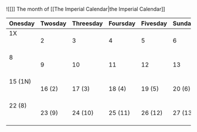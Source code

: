 ![[]]
The  month of [[The Imperial Calendar|the Imperial Calendar]]

| **Onesday**         | **Twosday** | **Threesday** | **Foursday** | **Fivesday** | **Sunday** | **Moonday** |
| ------------------- | ----------- | ------------- | ------------ | ------------ | ---------- | ----------- |
| 1X<br><br><br>      | 2           | 3             | 4            | 5            | 6          | 7 ◐         |
| 8<br><br><br>       | 9           | 10            | 11           | 12           | 13         | 14 ⬤        |
| 15 (1N)<br><br><br> | 16 (2)      | 17 (3)        | 18 (4)       | 19 (5)       | 20 (6)     | 21 (7) ◑    |
| 22 (8)<br><br><br>  | 23 (9)      | 24 (10)       | 25 (11)      | 26 (12)      | 27 (13)    | 28 (14) ○   |
